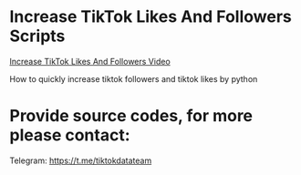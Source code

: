 # Increase TikTok Likes And Followers Scripts
[Increase TikTok Likes And Followers Video](https://youtu.be/VmrxBG13K9o)  

How to quickly increase tiktok followers and tiktok likes by python  

# Provide source codes, for more please contact:
Telegram: https://t.me/tiktokdatateam
